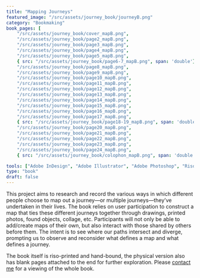 ```yaml
---
title: "Mapping Journeys"
featured_image: "/src/assets/journey_book/journeyB.png"
category: "Bookmaking"
book_pages: [
    "/src/assets/journey_book/cover_mapB.png", 
    "/src/assets/journey_book/page2_mapB.png", 
    "/src/assets/journey_book/page3_mapB.png", 
    "/src/assets/journey_book/page4_mapB.png", 
    "/src/assets/journey_book/page5_mapB.png", 
    { src: "/src/assets/journey_book/page6-7_mapB.png", span: 'double'}, 
    "/src/assets/journey_book/page8_mapB.png",
    "/src/assets/journey_book/page9_mapB.png",
    "/src/assets/journey_book/page10_mapB.png",
    "/src/assets/journey_book/page11_mapB.png",
    "/src/assets/journey_book/page12_mapB.png",
    "/src/assets/journey_book/page13_mapB.png",
    "/src/assets/journey_book/page14_mapB.png",
    "/src/assets/journey_book/page15_mapB.png",
    "/src/assets/journey_book/page16_mapB.png",
    "/src/assets/journey_book/page17_mapB.png",
    { src: "/src/assets/journey_book/page18-19_mapB.png", span: 'double'},
    "/src/assets/journey_book/page20_mapB.png",
    "/src/assets/journey_book/page21_mapB.png",
    "/src/assets/journey_book/page22_mapB.png",
    "/src/assets/journey_book/page23_mapB.png",
    "/src/assets/journey_book/page24_mapB.png",
    { src: "/src/assets/journey_book/colophon_mapB.png", span: 'double'}]

tools: ["Adobe InDesign", "Adobe Illustrator", "Adobe Photoshop", "Risograph"]
type: "book"
draft: false
---
```


This project aims to research and record the various ways in which different people choose to map out a journey—or multiple journeys—they’ve undertaken in their lives. The book relies on user participation to construct a map that ties these different journeys together through drawings, printed photos, found objects, collage, etc. Participants will not only be able to add/create maps of their own, but also interact with those shared by others before them. The intent is to see where our paths intersect and diverge, prompting us to observe and reconsider what defines a map and what defines a journey.

The book itself is riso-printed and hand-bound, the physical version also has blank pages attached to the end for further exploration. Please [contact me](mailto:dalia.wadsworth@tufts.edu) for a viewing of the whole book.
